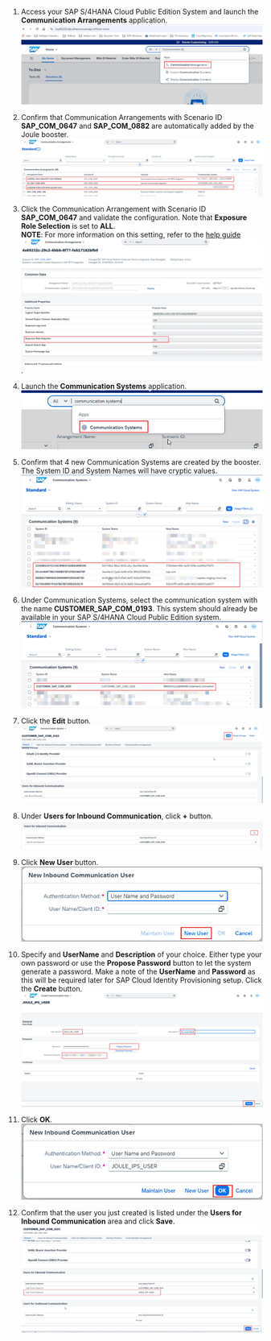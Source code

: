 1. Access your SAP S/4HANA Cloud Public Edition System and launch the **Communication Arrangements** application.</br>
   ![postboosters4](1.jpg)
   
2. Confirm that Communication Arrangements with Scenario ID **SAP_COM_0647** and **SAP_COM_0882** are automatically added by the Joule booster.</br>
   ![postboosters4](2.jpg)
   
3. Click the Communication Arrangement with Scenario ID **SAP_COM_0647** and validate the configuration.  Note that **Exposure Role Selection** is set to **ALL**.</br>
**NOTE**: For more information on this setting, refer to the [help guide](https://help.sap.com/docs/SAP_S4HANA_CLOUD/4fc8d03390c342da8a60f8ee387bca1a/4efaa144b2864db3b49db54242581620.html?locale=de-DEversion=2208.503&version=2408.VAL)</br>
![postboosters4](3.jpg).

4. Launch the **Communication Systems** application.</br>
![postboosters4](4.jpg)

5. Confirm that 4 new Communication Systems are created by the booster.  The System ID and System Names will have cryptic values.</br>
![postboosters4](5.jpg)

6. Under Communication Systems, select the communication system with the name **CUSTOMER_SAP_COM_0193**.  This system should already be available in your SAP S/4HANA Cloud Public Edition system.</br>
![postboosters4](6.jpg)

7. Click the **Edit** button.</br>
![postboosters4](7.jpg)

8. Under **Users for Inbound Communication**, click **+** button.
![postboosters4](8.jpg)

9. Click **New User** button.</br>
![postboosters4](9.jpg)

10. Specify and **UserName** and **Description** of your choice.  Either type your own password or use the **Propose Password** button to let the system generate a password.  Make a note of the **UserName** and **Password** as this will be required later for SAP Cloud Identity Provisioning setup.  Click the **Create** button.</br>
![postboosters4](10.jpg)

11. Click **OK**.</br>
![postboosters4](11.jpg)

12. Confirm that the user you just created is listed under the **Users for Inbound Communication** area and click **Save**.</br>
![postboosters4](12.jpg)
